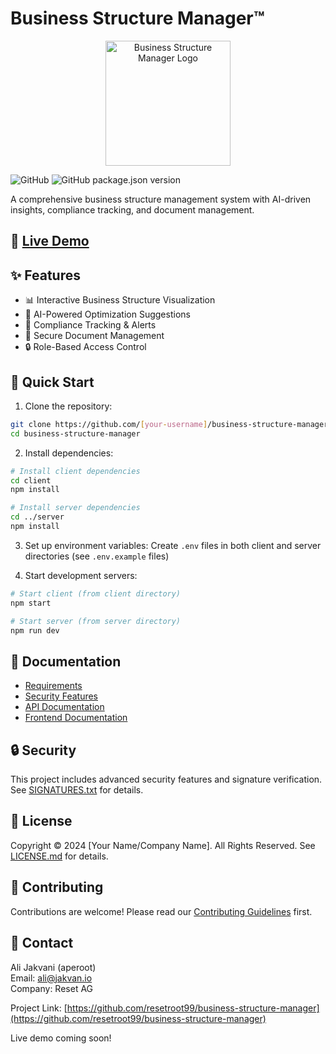# Business Structure Manager™

<p align="center">
  <img src="client/public/logo.png" alt="Business Structure Manager Logo" width="200"/>
</p>

![GitHub](https://img.shields.io/github/license/[your-username]/business-structure-manager)
![GitHub package.json version](https://img.shields.io/github/package-json/v/[your-username]/business-structure-manager)

A comprehensive business structure management system with AI-driven insights, compliance tracking, and document management.

## 🌟 [Live Demo](https://[your-username].github.io/business-structure-manager)

## ✨ Features

- 📊 Interactive Business Structure Visualization
- 🤖 AI-Powered Optimization Suggestions
- 📝 Compliance Tracking & Alerts
- 📁 Secure Document Management
- 🔒 Role-Based Access Control

## 🚀 Quick Start

1. Clone the repository:
```bash
git clone https://github.com/[your-username]/business-structure-manager.git
cd business-structure-manager
```

2. Install dependencies:
```bash
# Install client dependencies
cd client
npm install

# Install server dependencies
cd ../server
npm install
```

3. Set up environment variables:
Create `.env` files in both client and server directories (see `.env.example` files)

4. Start development servers:
```bash
# Start client (from client directory)
npm start

# Start server (from server directory)
npm run dev
```

## 📖 Documentation

- [Requirements](REQUIREMENTS.md)
- [Security Features](SIGNATURES.txt)
- [API Documentation](server/README.md)
- [Frontend Documentation](client/README.md)

## 🔒 Security

This project includes advanced security features and signature verification. See [SIGNATURES.txt](SIGNATURES.txt) for details.

## 📄 License

Copyright © 2024 [Your Name/Company Name]. All Rights Reserved.
See [LICENSE.md](LICENSE.md) for details.

## 🤝 Contributing

Contributions are welcome! Please read our [Contributing Guidelines](CONTRIBUTING.md) first.

## 📧 Contact

Ali Jakvani (aperoot)  
Email: ali@jakvan.io  
Company: Reset AG

Project Link: [https://github.com/resetroot99/business-structure-manager](https://github.com/resetroot99/business-structure-manager) 

Live demo coming soon! 